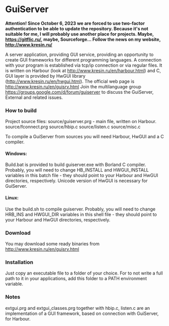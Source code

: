 # GuiServer

<b> Attention! Since October 6, 2023 we are forced to use two-factor authentication to be able to
   update the repository. Because it's not suitable for me, I will probably use another place for projects.
   Maybe, https://gitflic.ru/, maybe, Sourceforge... Follow the news on my website, http://www.kresin.ru/ </b>

A server application, providing GUI service, providing an opportunity to create GUI frameworks for different programming languages.
A connection with your program is established via tcp/ip connection or via regular files.
It is written on Harbour (look at http://www.kresin.ru/en/harbour.html) and C, GUI layer is provided by HwGUI library (http://www.kresin.ru/en/hwgui.html).
The official web page is http://www.kresin.ru/en/guisrv.html
Join the multilanguage group https://groups.google.com/d/forum/guiserver to discuss the GuiServer, External and related issues.

### How to build
   Project source files:
      source/guiserver.prg    - main file, written on Harbour.
      source/fconnect.prg
      source/hbip.c
      source/listen.c
      source/misc.c

   To compile a GuiServer from sources you will need Harbour, HwGUI and a C compiler.

#### Windows:
Build.bat is provided to build guiserver.exe with Borland C compiler.
Probably, you will need to change HB_INSTALL and HWGUI_INSTALL variables in this batch file - they should point to your Harbour and HwGUI directories, respectively.
Unicode version of HwGUI is necessary for GuiServer.

#### Linux:
Use the build.sh to compile guiserver.
Probably, you will need to change HRB_INS and HWGUI_DIR variables in this shell file - they should point to your Harbour and HwGUI directories, respectively.

### Download
   You may download some ready binaries from http://www.kresin.ru/en/guisrv.html

### Installation
   Just copy an executable file to a folder of your choice. For to not write a full path to it in your applications, add this folder to a PATH environment variable.

### Notes
   extgui.prg and extgui_classes.prg together with hbip.c, listen.c are an implementation of a GUI framework, based on connection with GuiServer, for Harbour.
